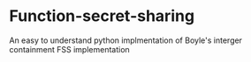 # Function-secret-sharing
An easy to understand python implmentation of Boyle's interger containment FSS implementation
